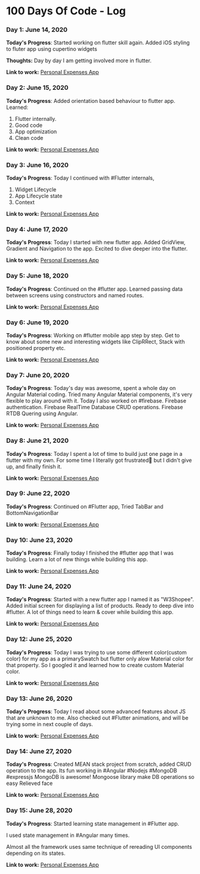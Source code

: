 # 100 Days Of Code - Log

### Day 1: June 14, 2020

**Today's Progress**: Started working on flutter skill again.
Added iOS styling to fluter app using cupertino widgets

**Thoughts:** Day by day I am getting involved more in flutter.

**Link to work:** [Personal Expenses App](https://github.com/ganeshjaiwal/personal_expenses_app)

### Day 2: June 15, 2020

**Today's Progress**: Added orientation based behaviour to flutter app.
Learned:
1. Flutter internally.
2. Good code
3. App optimization
4. Clean code

**Link to work:** [Personal Expenses App](https://github.com/ganeshjaiwal/personal_expenses_app)

### Day 3: June 16, 2020

**Today's Progress**: Today I continued with #Flutter internals,
1. Widget Lifecycle 
2. App Lifecycle state
3. Context

**Link to work:** [Personal Expenses App](https://github.com/ganeshjaiwal/personal_expenses_app)

### Day 4: June 17, 2020

**Today's Progress**: Today I started with new flutter app.
Added GridView, Gradient and Navigation to the app.
Excited to dive deeper into the flutter. 

**Link to work:** [Personal Expenses App](https://github.com/ganeshjaiwal/personal_expenses_app)

### Day 5: June 18, 2020

**Today's Progress**: Continued on the #flutter app.
Learned passing data between screens using constructors and named routes.

**Link to work:** [Personal Expenses App](https://github.com/ganeshjaiwal/personal_expenses_app)

### Day 6: June 19, 2020

**Today's Progress**: Working on #flutter mobile app step by step.
Get to know about some new and interesting widgets like ClipRRect, Stack with positioned property etc.

**Link to work:** [Personal Expenses App](https://github.com/ganeshjaiwal/personal_expenses_app)

### Day 7: June 20, 2020

**Today's Progress**: Today's day was awesome, spent a whole day on Angular Material coding.
Tried many Angular Material components, it's very flexible to play around with it.
Today I also worked on #firebase.
Firebase authentication.
Firebase RealTime Database CRUD operations.
Firebase RTDB Quering using Angular.

**Link to work:** [Personal Expenses App](https://github.com/ganeshjaiwal/personal_expenses_app)

### Day 8: June 21, 2020

**Today's Progress**: Today I spent a lot of time to build just one page in a flutter with my own.
For some time I literally got frustrated🤯 but I didn't give up, and finally finish it.

**Link to work:** [Personal Expenses App](https://github.com/ganeshjaiwal/personal_expenses_app)
### Day 9: June 22, 2020

**Today's Progress**: Continued on #Flutter app,
Tried TabBar and BottomNavigationBar

**Link to work:** [Personal Expenses App](https://github.com/ganeshjaiwal/personal_expenses_app)

### Day 10: June 23, 2020

**Today's Progress**: Finally today I finished the #flutter app that I was building.
Learn a lot of new things while building this app.

**Link to work:** [Personal Expenses App](https://github.com/ganeshjaiwal/personal_expenses_app)

### Day 11: June 24, 2020

**Today's Progress**: Started with a new flutter app I named it as "W3Shopee".
Added initial screen for displaying a list of products.
Ready to deep dive into #flutter. 
A lot of things need to learn & cover while building this app.

**Link to work:** [Personal Expenses App](https://github.com/ganeshjaiwal/personal_expenses_app)

### Day 12: June 25, 2020

**Today's Progress**: Today I was trying to use some different color(custom color) for my app as a primarySwatch but flutter only alow Material color for that property.
So I googled it and learned how to create custom Material color.

**Link to work:** [Personal Expenses App](https://github.com/ganeshjaiwal/personal_expenses_app)

### Day 13: June 26, 2020

**Today's Progress**: Today I read about some advanced features about JS that are unknown to me.
Also checked out #Flutter animations, and will be trying some in next couple of days.

**Link to work:** [Personal Expenses App](https://github.com/ganeshjaiwal/personal_expenses_app)

### Day 14: June 27, 2020

**Today's Progress**: Created MEAN stack project from scratch, added CRUD operation to the app.
Its fun working in #Angular #Nodejs #MongoDB #expressjs 
MongoDB is awesome!
Mongoose library make DB operations so easy Relieved face

**Link to work:** [Personal Expenses App](https://github.com/ganeshjaiwal/personal_expenses_app)

### Day 15: June 28, 2020

**Today's Progress**: Started learning state management in #Flutter app.

I used state management in #Angular many times.

Almost all the framework uses same technique of rereading UI components depending on its states.

**Link to work:** [Personal Expenses App](https://github.com/ganeshjaiwal/personal_expenses_app)
<!-- **Link(s) to work** -->
<!-- 1. [Find the Longest Word in a String](https://www.freecodecamp.com/challenges/find-the-longest-word-in-a-string) -->
<!-- 2. [Title Case a Sentence](https://www.freecodecamp.com/challenges/title-case-a-sentence) -->
